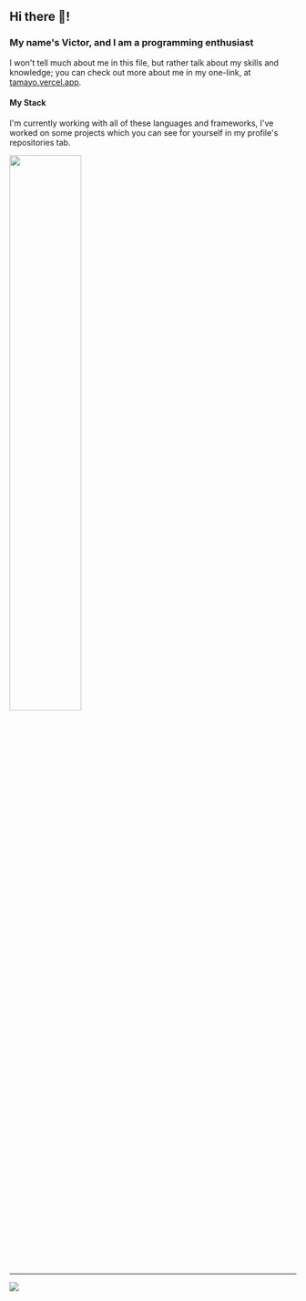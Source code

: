 ## Hi there 👋!
### My name's Victor, and I am a programming enthusiast 
I won't tell much about me in this file, but rather talk about my skills and knowledge; you can check out more about me in my one-link, at [tamayo.vercel.app](https://tamayo.vercel.app/).

#### My Stack 
I'm currently working with all of these languages and frameworks, I've worked on some projects which you can see for yourself in my profile's repositories tab.

[]()
<p align="left">
  <img src="https://skillicons.dev/icons?i=ts,next,kotlin,php,mongo,mysql,redux,figma" width="50%" />
</p>

---

![](https://github-profile-summary-cards.vercel.app/api/cards/profile-details?username=freckledAsf&theme=github_dark)
